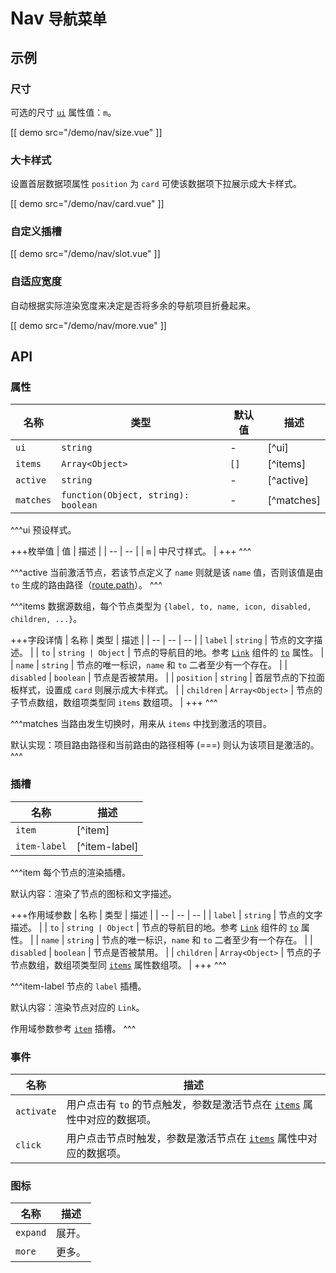 # Nav <small>导航菜单</small>

## 示例

### 尺寸

可选的尺寸 [`ui`](#props-ui) 属性值：`m`。

[[ demo src="/demo/nav/size.vue" ]]

### 大卡样式

设置首层数据项属性 `position` 为 `card` 可使该数据项下拉展示成大卡样式。

[[ demo src="/demo/nav/card.vue" ]]

### 自定义插槽

[[ demo src="/demo/nav/slot.vue" ]]


### 自适应宽度

自动根据实际渲染宽度来决定是否将多余的导航项目折叠起来。

[[ demo src="/demo/nav/more.vue" ]]

## API

### 属性

| 名称 | 类型 | 默认值 | 描述 |
| -- | -- | -- | -- |
| ``ui`` | `string` | - | [^ui] |
| ``items`` | `Array<Object>` | `[]` | [^items] |
| ``active`` | `string` | - | [^active] |
| ``matches`` | `function(Object, string): boolean` | - | [^matches] |

^^^ui
预设样式。

+++枚举值
| 值 | 描述 |
| -- | -- |
| `m` | 中尺寸样式。 |
+++
^^^

^^^active
当前激活节点，若该节点定义了 `name` 则就是该 `name` 值，否则该值是由 `to` 生成的路由路径（[route.path](https://router.vuejs.org/zh/api/#%E8%B7%AF%E7%94%B1%E5%AF%B9%E8%B1%A1%E5%B1%9E%E6%80%A7)）。
^^^

^^^items
数据源数组，每个节点类型为 `{label, to, name, icon, disabled, children, ...}`。

+++字段详情
| 名称 | 类型 | 描述 |
| -- | -- | -- |
| `label` | `string` | 节点的文字描述。 |
| `to` | `string | Object` | 节点的导航目的地。参考 [`Link`](./link) 组件的 [`to`](./link#props) 属性。 |
| `name` | `string` | 节点的唯一标识，`name` 和 `to` 二者至少有一个存在。 |
| `disabled` | `boolean` | 节点是否被禁用。 |
| `position` | `string` | 首层节点的下拉面板样式，设置成 `card` 则展示成大卡样式。 |
| `children` | `Array<Object>` | 节点的子节点数组，数组项类型同 `items` 数组项。 |
+++
^^^

^^^matches
当路由发生切换时，用来从 `items` 中找到激活的项目。

默认实现：项目路由路径和当前路由的路径相等 (===) 则认为该项目是激活的。
^^^


### 插槽

| 名称 | 描述 |
| -- | -- |
| ``item`` | [^item] |
| ``item-label`` | [^item-label] |


^^^item
每个节点的渲染插槽。

默认内容：渲染了节点的图标和文字描述。

+++作用域参数
| 名称 | 类型 | 描述 |
| -- | -- | -- |
| `label` | `string` | 节点的文字描述。 |
| `to` | `string | Object` | 节点的导航目的地。参考 [`Link`](./link) 组件的 [`to`](./link#props) 属性。 |
| `name` | `string` | 节点的唯一标识，`name` 和 `to` 二者至少有一个存在。 |
| `disabled` | `boolean` | 节点是否被禁用。 |
| `children` | `Array<Object>` | 节点的子节点数组，数组项类型同 [`items`](#props-items) 属性数组项。 |
+++
^^^

^^^item-label
节点的 `label` 插槽。

默认内容：渲染节点对应的 `Link`。

作用域参数参考 [`item`](#slots-item) 插槽。
^^^

### 事件

| 名称 | 描述 |
| -- | -- |
| ``activate`` | 用户点击有 `to` 的节点触发，参数是激活节点在 [`items`](#props-items) 属性中对应的数据项。 |
| ``click`` | 用户点击节点时触发，参数是激活节点在 [`items`](#props-items) 属性中对应的数据项。 |

### 图标
| 名称 | 描述 |
| -- | -- |
| ``expand`` | 展开。 |
| ``more`` | 更多。 |
